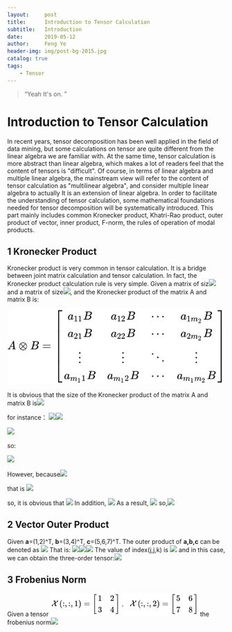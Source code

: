 ```yaml
---
layout:     post
title:      Introduction to Tensor Calculation
subtitle:   Introduction
date:       2019-05-12
author:     Feng Ye
header-img: img/post-bg-2015.jpg
catalog: true
tags:
    - Tensor
---
```

> “Yeah It's on. ”

# Introduction to Tensor Calculation #

In recent years, tensor decomposition has been well applied in the field of data mining, but some calculations on tensor are quite different from the linear algebra we are familiar with. At the same time, tensor calculation is  more abstract than linear algebra, which makes a lot of readers feel that the content of tensors is "difficult". 
Of course, in terms of linear algebra and multiple linear algebra, the mainstream view will refer to the content of tensor calculation as "multilinear algebra", and consider multiple linear algebra to actually It is an extension of linear algebra. 
In order to facilitate the understanding of tensor calculation, some mathematical foundations needed for tensor decomposition will be systematically introduced. This part mainly includes common Kronecker product, Khatri-Rao product, outer product of vector, inner product, F-norm, the rules of operation of modal products.
<br>


## 1 Kronecker Product

Kronecker product is very common in tensor calculation. It is a bridge between joint matrix calculation and tensor calculation. In fact, the Kronecker product calculation rule is very simple. Given a matrix of siz![](https://www.zhihu.com/equation?tex=m_1%5Ctimes+m_2)and a matrix of size![](https://www.zhihu.com/equation?tex=n_1%5Ctimes+n_2), and the Kronecker product of the matrix A and matrix B is:

![](/img/in-post/Introduction.assets/equation-1569596579451.svg)

It is obvious that the size of the Kronecker product of the matrix A and matrix B is![](https://www.zhihu.com/equation?tex=%5Cleft%28+m_1n_1+%5Cright%29+%5Ctimes+%5Cleft%28+m_2n_2+%5Cright%29+)

for instance：
![](https://www.zhihu.com/equation?tex=A%3D%5Cleft%5B+%5Cbegin%7Barray%7D%7Bcc%7D+1+%26+2+%5C%5C+3+%26+4+%5C%5C+%5Cend%7Barray%7D+%5Cright%5D)![](https://www.zhihu.com/equation?tex=B%3D%5Cleft%5B+%5Cbegin%7Barray%7D%7Bccc%7D+5+%26+6+%26+7%5C%5C+8+%26+9+%26+10+%5C%5C+%5Cend%7Barray%7D+%5Cright%5D)

![](https://www.zhihu.com/equation?tex=A%5Cotimes+B%3D%5Cleft%5B+%5Cbegin%7Barray%7D%7Bcc%7D+1%5Ctimes+%5Cleft%5B+%5Cbegin%7Barray%7D%7Bccc%7D+5+%26+6+%26+7%5C%5C+8+%26+9+%26+10%5C%5C+%5Cend%7Barray%7D+%5Cright%5D+%26+2%5Ctimes+%5Cleft%5B+%5Cbegin%7Barray%7D%7Bccc%7D+5+%26+6+%26+7%5C%5C+8+%26+9+%26+10%5C%5C+%5Cend%7Barray%7D+%5Cright%5D+%5C%5C+3%5Ctimes+%5Cleft%5B+%5Cbegin%7Barray%7D%7Bccc%7D+5+%26+6+%26+7%5C%5C+8+%26+9+%26+10%5C%5C+%5Cend%7Barray%7D+%5Cright%5D+%26+4%5Ctimes+%5Cleft%5B+%5Cbegin%7Barray%7D%7Bccc%7D+5+%26+6+%26+7%5C%5C+8+%26+9+%26+10%5C%5C+%5Cend%7Barray%7D+%5Cright%5D+%5C%5C+%5Cend%7Barray%7D+%5Cright%5D)

so:

![](https://www.zhihu.com/equation?tex=A%5Cotimes+B%3D%5Cleft%5B+%5Cbegin%7Barray%7D%7Bcccccc%7D+5+%26+6+%26+7+%26+10+%26+12+%26+14+%5C%5C+8+%26+9+%26+10+%26+16+%26+18+%26+20+%5C%5C+15+%26+18+%26+21+%26+20+%26+24+%26+28+%5C%5C+24+%26+27+%26+30+%26+32+%26+36+%26+40+%5C%5C+%5Cend%7Barray%7D+%5Cright%5D)

However, because![](https://www.zhihu.com/equation?tex=B%5Cotimes+A%3D%5Cleft%5B+%5Cbegin%7Barray%7D%7Bccc%7D+5%5Ctimes+%5Cleft%5B+%5Cbegin%7Barray%7D%7Bcc%7D+1+%26+2+%5C%5C+3+%26+4+%5C%5C+%5Cend%7Barray%7D+%5Cright%5D+%26+6%5Ctimes+%5Cleft%5B+%5Cbegin%7Barray%7D%7Bcc%7D+1+%26+2%5C%5C+3+%26+4%5C%5C+%5Cend%7Barray%7D+%5Cright%5D+%26+7%5Ctimes+%5Cleft%5B+%5Cbegin%7Barray%7D%7Bcc%7D+1+%26+2%5C%5C+3+%26+4%5C%5C+%5Cend%7Barray%7D+%5Cright%5D+%5C%5C+8%5Ctimes+%5Cleft%5B+%5Cbegin%7Barray%7D%7Bcc%7D+1+%26+2+%5C%5C+3+%26+4+%5C%5C+%5Cend%7Barray%7D+%5Cright%5D+%26+9%5Ctimes+%5Cleft%5B+%5Cbegin%7Barray%7D%7Bcc%7D+1+%26+2+%5C%5C+3+%26+4+%5C%5C+%5Cend%7Barray%7D+%5Cright%5D+%26+10%5Ctimes+%5Cleft%5B+%5Cbegin%7Barray%7D%7Bcc%7D+1+%26+2%5C%5C+3+%26+4%5C%5C+%5Cend%7Barray%7D+%5Cright%5D+%5C%5C+%5Cend%7Barray%7D+%5Cright%5D)

that is ![](https://www.zhihu.com/equation?tex=B%5Cotimes+A%3D%5Cleft%5B+%5Cbegin%7Barray%7D%7Bcccccc%7D+5+%26+10+%26+6+%26+12+%26+7+%26+14+%5C%5C+15+%26+20+%26+18+%26+24+%26+21+%26+28+%5C%5C+8+%26+16+%26+9+%26+18+%26+10+%26+20+%5C%5C+24+%26+32+%26+27+%26+36+%26+30+%26+40+%5C%5C+%5Cend%7Barray%7D+%5Cright%5D)

so, it is obvious that ![](https://www.zhihu.com/equation?tex=B%5Cotimes+A%5Cne+A%5Cotimes+B)
In addition, 
![](https://www.zhihu.com/equation?tex=A%5ET%5Cotimes+B%5ET%3D%5Cleft%5B+%5Cbegin%7Barray%7D%7Bcc%7D+1%5Ctimes+%5Cleft%5B+%5Cbegin%7Barray%7D%7Bcc%7D+5+%26+8%5C%5C+6+%26+9%5C%5C+7+%26+10%5C%5C+%5Cend%7Barray%7D+%5Cright%5D+%26+3%5Ctimes+%5Cleft%5B+%5Cbegin%7Barray%7D%7Bcc%7D+5+%26+8%5C%5C+6+%26+9%5C%5C+7+%26+10%5C%5C+%5Cend%7Barray%7D+%5Cright%5D+%5C%5C+2%5Ctimes+%5Cleft%5B+%5Cbegin%7Barray%7D%7Bcc%7D+5+%26+8%5C%5C+6+%26+9%5C%5C+7+%26+10%5C%5C+%5Cend%7Barray%7D+%5Cright%5D+%26+4%5Ctimes+%5Cleft%5B+%5Cbegin%7Barray%7D%7Bcc%7D+5+%26+8%5C%5C+6+%26+9%5C%5C+7+%26+10%5C%5C+%5Cend%7Barray%7D+%5Cright%5D+%5C%5C+%5Cend%7Barray%7D+%5Cright%5D)
As a result,
![](https://www.zhihu.com/equation?tex=A%5ET%5Cotimes+B%5ET%3D%5Cleft%5B+%5Cbegin%7Barray%7D%7Bcccc%7D+5+%26+8+%26+15+%26+24%5C%5C+6+%26+9+%26+18+%26+27%5C%5C+7+%26+10+%26+21+%26+30%5C%5C+10+%26+16+%26+20+%26+32%5C%5C+12+%26+18+%26+24+%26+36%5C%5C+14+%26+20+%26+28+%26+40%5C%5C+%5Cend%7Barray%7D+%5Cright%5D)
so,![](https://www.zhihu.com/equation?tex=A%5ET%5Cotimes+B%5ET%3D%5Cleft%28+A%5Cotimes+B+%5Cright%29+%5ET)


## 2 Vector Outer Product

Given **a**=(1,2)^T, **b**=(3,4)^T, **c**=(5,6,7)^T. The outer product of **a,b,c** can be denoted as ![](https://www.zhihu.com/equation?tex=%7B%5Cmathcal%7BX%7D%7D%3D%5Cvec+a%5Ccirc+%5Cvec+b%5Ccirc+%5Cvec+c)
That is:
![](https://www.zhihu.com/equation?tex=%7B%5Cmathcal%7BX%7D%7D%5Cleft%28+%3A%2C%3A%2C1%5Cright%29+%3D%5Cleft%5B+%5Cbegin%7Barray%7D%7Bcc%7D+1%5Ctimes+3%5Ctimes+5+%26+1%5Ctimes+4%5Ctimes+5+%5C%5C+2%5Ctimes+3%5Ctimes+5+%26+2%5Ctimes+4%5Ctimes+5+%5C%5C+%5Cend%7Barray%7D+%5Cright%5D%3D%5Cleft%5B+%5Cbegin%7Barray%7D%7Bcc%7D+15+%26+20+%5C%5C+30+%26+40+%5C%5C+%5Cend%7Barray%7D+%5Cright%5D)![](https://www.zhihu.com/equation?tex=%7B%5Cmathcal%7BX%7D%7D%5Cleft%28+%3A%2C%3A%2C2%5Cright%29+%3D%5Cleft%5B+%5Cbegin%7Barray%7D%7Bcc%7D+1%5Ctimes+3%5Ctimes+6+%26+1%5Ctimes+4%5Ctimes+6+%5C%5C+2%5Ctimes+3%5Ctimes+6+%26+2%5Ctimes+4%5Ctimes+6+%5C%5C+%5Cend%7Barray%7D+%5Cright%5D%3D%5Cleft%5B+%5Cbegin%7Barray%7D%7Bcc%7D+18+%26+24+%5C%5C+36+%26+48+%5C%5C+%5Cend%7Barray%7D+%5Cright%5D)![](https://www.zhihu.com/equation?tex=%7B%5Cmathcal%7BX%7D%7D%5Cleft%28+%3A%2C%3A%2C3%5Cright%29+%3D%5Cleft%5B+%5Cbegin%7Barray%7D%7Bcc%7D+1%5Ctimes+3%5Ctimes+7+%26+1%5Ctimes+4%5Ctimes+7+%5C%5C+2%5Ctimes+3%5Ctimes+7+%26+2%5Ctimes+4%5Ctimes+7+%5C%5C+%5Cend%7Barray%7D+%5Cright%5D%3D%5Cleft%5B+%5Cbegin%7Barray%7D%7Bcc%7D+21+%26+28+%5C%5C+42+%26+56+%5C%5C+%5Cend%7Barray%7D+%5Cright%5D)
The value of index(j,j,k) is ![](https://www.zhihu.com/equation?tex=x_%7Bijk%7D%3Da_i%5Ccdot+b_j%5Ccdot+c_k%2Ci%3D1%2C2%2Cj%3D1%2C2%2Ck%3D1%2C2%2C3) and in this case, we can obtain the three-order tensor:![](https://pic1.zhimg.com/80/v2-3847e5e46bc6938dc1c1f08fa1b1bd6c_hd.png)

## 3 Frobenius Norm

Given a tensor ![](/img/in-post/Introduction.assets/Fnorm.PNG)the frobenius norm![](https://www.zhihu.com/equation?tex=%3D%5Csqrt%7B1%5E2%2B2%5E2%2B3%5E2%2B4%5E2%2B5%5E2%2B6%5E2%2B7%5E2%2B8%5E2%7D+%3D%5Csqrt%7B204%7D+)

